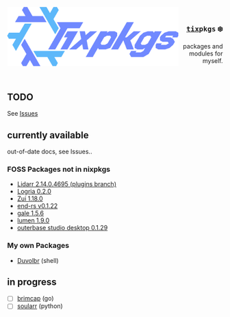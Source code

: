 <img align="left" src="/.github/assets/tixpkgs_colored.png" width="400px"/>

<br>

<div align="right">
    <h3><samp><a href="https://github.com/74k1/tix">tix</a>pkgs</samp> ❄️</h3>
    packages and modules for myself.
</div>

<br>
<br>

## TODO

See [Issues](https://github.com/74k1/issues)

## currently available

out-of-date docs, see Issues..

### FOSS Packages not in nixpkgs

- [Lidarr 2.14.0.4695 (plugins branch)](https://github.com/Lidarr/Lidarr/tree/plugins)
- [Logria 0.2.0](https://github.com/ReagentX/Logria)
- [Zui 1.18.0](https://github.com/brimdata/zui/)
- [end-rs v0.1.22](https://github.com/Dr-42/end-rs)
- [gale 1.5.6](https://github.com/Kesomannen/gale)
- [lumen 1.9.0](https://github.com/jnsahaj/lumen/)
- [outerbase studio desktop 0.1.29](https://github.com/outerbase/studio-desktop)

### My own Packages

- [Duvolbr](/pkgs/du/duvolbr.nix) (shell)

## in progress

- [ ] [brimcap](https://github.com/brimdata/brimcap/) (go)
- [ ] [soularr](https://github.com/mrusse/soularr) (python)
